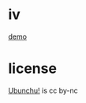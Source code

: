 # iv

[demo](http://aeosynth.github.com/iv/)

# license

[Ubunchu!](http://www.ubunchu.net) is cc by-nc

